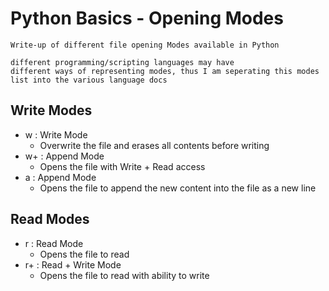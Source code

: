 # Python Basics - Opening Modes

```
Write-up of different file opening Modes available in Python

different programming/scripting languages may have 
different ways of representing modes, thus I am seperating this modes list into the various language docs
```

## Write Modes
- w : Write Mode
	+ Overwrite the file and erases all contents before writing
- w+ : Append Mode
	+ Opens the file with Write + Read access
- a : Append Mode
	+ Opens the file to append the new content into the file as a new line

## Read Modes
- r : Read Mode
	+ Opens the file to read
- r+ : Read + Write Mode
	+ Opens the file to read with ability to write
